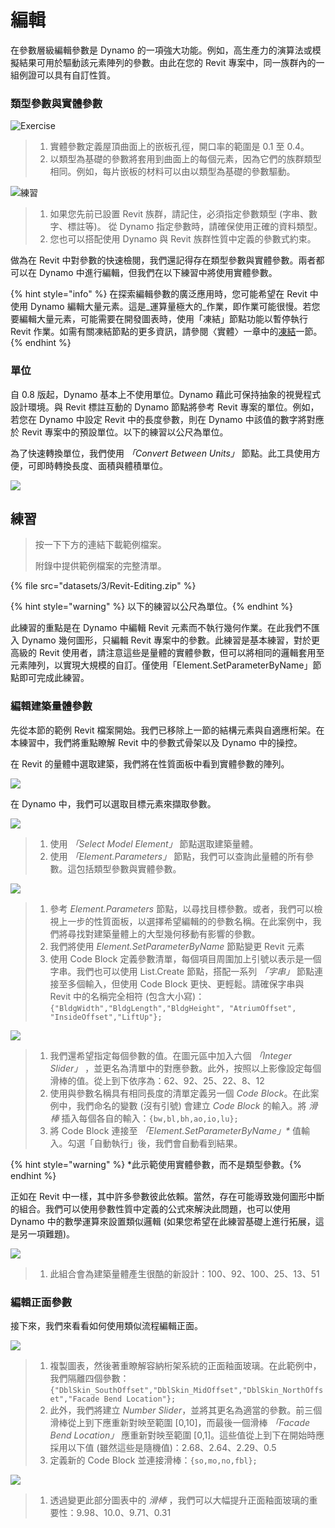 # 編輯

在參數層級編輯參數是 Dynamo 的一項強大功能。例如，高生產力的演算法或模擬結果可用於驅動該元素陣列的參數。由此在您的 Revit 專案中，同一族群內的一組例證可以具有自訂性質。

### 類型參數與實體參數

![Exercise](<../.gitbook/assets/32 (2).jpg>)

> 1. 實體參數定義屋頂曲面上的嵌板孔徑，開口率的範圍是 0.1 至 0.4。
> 2. 以類型為基礎的參數將套用到曲面上的每個元素，因為它們的族群類型相同。例如，每片嵌板的材料可以由以類型為基礎的參數驅動。

![練習](../.gitbook/assets/params.jpg)

> 1. 如果您先前已設置 Revit 族群，請記住，必須指定參數類型 (字串、數字、標註等)。 從 Dynamo 指定參數時，請確保使用正確的資料類型。
> 2. 您也可以搭配使用 Dynamo 與 Revit 族群性質中定義的參數式約束。

做為在 Revit 中對參數的快速檢閱，我們還記得存在類型參數與實體參數。兩者都可以在 Dynamo 中進行編輯，但我們在以下練習中將使用實體參數。

{% hint style="info" %} 在探索編輯參數的廣泛應用時，您可能希望在 Revit 中使用 Dynamo 編輯大量元素。這是_運算量極大的_作業，即作業可能很慢。若您要編輯大量元素，可能需要在開發圖表時，使用「凍結」節點功能以暫停執行 Revit 作業。如需有關凍結節點的更多資訊，請參閱〈實體〉一章中的[凍結](../essential-nodes-and-concepts/5\_geometry-for-computational-design/5-6\_solids.md#freezing)一節。{% endhint %}

### 單位

自 0.8 版起，Dynamo 基本上不使用單位。Dynamo 藉此可保持抽象的視覺程式設計環境。與 Revit 標註互動的 Dynamo 節點將參考 Revit 專案的單位。例如，若您在 Dynamo 中設定 Revit 中的長度參數，則在 Dynamo 中該值的數字將對應於 Revit 專案中的預設單位。以下的練習以公尺為單位。

為了快速轉換單位，我們使用 _「Convert Between Units」_ 節點。此工具使用方便，可即時轉換長度、面積與體積單位。

![](<images/3/editing - units.jpg>)

## 練習

> 按一下下方的連結下載範例檔案。
>
> 附錄中提供範例檔案的完整清單。

{% file src="datasets/3/Revit-Editing.zip" %}

{% hint style="warning" %} 以下的練習以公尺為單位。{% endhint %}

此練習的重點是在 Dynamo 中編輯 Revit 元素而不執行幾何作業。在此我們不匯入 Dynamo 幾何圖形，只編輯 Revit 專案中的參數。此練習是基本練習，對於更高級的 Revit 使用者，請注意這些是量體的實體參數，但可以將相同的邏輯套用至元素陣列，以實現大規模的自訂。僅使用「Element.SetParameterByName」節點即可完成此練習。

### 編輯建築量體參數

先從本節的範例 Revit 檔案開始。我們已移除上一節的結構元素與自適應桁架。在本練習中，我們將重點瞭解 Revit 中的參數式骨架以及 Dynamo 中的操控。

在 Revit 的量體中選取建築，我們將在性質面板中看到實體參數的陣列。

![](<../.gitbook/assets/editing - exercise 01.jpg>)

在 Dynamo 中，我們可以選取目標元素來擷取參數。

![](<images/3/editing - exercise 02.jpg>)

> 1. 使用 _「Select Model Element」_ 節點選取建築量體。
> 2. 使用 _「Element.Parameters」_ 節點，我們可以查詢此量體的所有參數。這包括類型參數與實體參數。

![](<images/3/editing - exercise 03.jpg>)

> 1. 參考 _Element.Parameters_ 節點，以尋找目標參數。或者，我們可以檢視上一步的性質面板，以選擇希望編輯的的參數名稱。在此案例中，我們將尋找對建築量體上的大型幾何移動有影響的參數。
> 2. 我們將使用 _Element.SetParameterByName_ 節點變更 Revit 元素
> 3. 使用 Code Block 定義參數清單，每個項目周圍加上引號以表示是一個字串。我們也可以使用 List.Create 節點，搭配一系列 _「字串」_ 節點連接至多個輸入，但使用 Code Block 更快、更輕鬆。請確保字串與 Revit 中的名稱完全相符 (包含大小寫)：`{"BldgWidth","BldgLength","BldgHeight", "AtriumOffset", "InsideOffset","LiftUp"};`

![](<images/3/editing - exercise 04.jpg>)

> 1. 我們還希望指定每個參數的值。在圖元區中加入六個 _「Integer Slider」_ ，並更名為清單中的對應參數。此外，按照以上影像設定每個滑棒的值。從上到下依序為：62、92、25、22、8、12
> 2. 使用與參數名稱具有相同長度的清單定義另一個 _Code Block_。在此案例中，我們命名的變數 (沒有引號) 會建立 _Code Block_ 的輸入。將 _滑棒_ 插入每個各自的輸入：`{bw,bl,bh,ao,io,lu};`
> 3. 將 Code Block 連接至 _「Element.SetParameterByName」*_ 值輸入。勾選「自動執行」後，我們會自動看到結果。

{% hint style="warning" %} *此示範使用實體參數，而不是類型參數。{% endhint %}

正如在 Revit 中一樣，其中許多參數彼此依賴。當然，存在可能導致幾何圖形中斷的組合。我們可以使用參數性質中定義的公式來解決此問題，也可以使用 Dynamo 中的數學運算來設置類似邏輯 (如果您希望在此練習基礎上進行拓展，這是另一項難題)。

![](<images/3/editing - exercise 05.jpg>)

> 1. 此組合會為建築量體產生很酷的新設計：100、92、100、25、13、51

### 編輯正面參數

接下來，我們來看看如何使用類似流程編輯正面。

![](<images/3/editing - exercise 06.jpg>)

> 1. 複製圖表，然後著重瞭解容納桁架系統的正面釉面玻璃。在此範例中，我們隔離四個參數：`{"DblSkin_SouthOffset","DblSkin_MidOffset","DblSkin_NorthOffset","Facade Bend Location"};`
> 2. 此外，我們將建立 _Number Slider_，並將其更名為適當的參數。前三個滑棒從上到下應重新對映至範圍 [0,10]，而最後一個滑棒 _「Facade Bend Location」_ 應重新對映至範圍 [0,1]。這些值從上到下在開始時應採用以下值 (雖然這些是隨機值)：2.68、2.64、2.29、0.5
> 3. 定義新的 Code Block 並連接滑棒：`{so,mo,no,fbl};`

![](<images/3/editing - exercise 07.jpg>)

> 1. 透過變更此部分圖表中的 _滑棒_ ，我們可以大幅提升正面釉面玻璃的重要性：9.98、10.0、9.71、0.31
